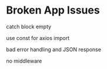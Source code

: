 # Broken App Issues


catch block empty

use const for axios import

bad error handling and JSON response

no middleware 
